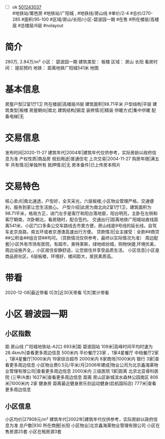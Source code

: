 - [ ] ok [501243037](https://bj.5i5j.com/ershoufang/501243037.html)  
 #地铁站/篱笆房 #地铁站/广阳城 ,  #地铁线/房山线
#单价/2-4 #总价/270-285 #面积/95-100   #区域/房山/长阳/小区-碧波园一期 #在售 #所在楼层/高楼层 #总楼层/6层 #nolayout 
# 简介 
 280万,  2.84万/m² 
小区： 碧波园一期
建筑类型： 板楼
区域： 房山 长阳
看房时间： 提前预约
地铁： 距离地铁广阳城541米 地图
# 基本信息 
 房屋户型|2室1厅1卫
所在楼层|高楼层/6层
建筑面积|98.71平米
户型结构|平层
建筑类型|板楼
房屋朝向|南北
建筑结构|钢混
装修情况|精装
供暖方式|集中供暖
配备电梯|无
# 交易信息 
 发布时间|2020-11-27
建筑年代|2004年|建筑年代仅供参考，实际房龄以政府信息为准
产权性质|商品房
规划用途|普通住宅
上次交易|2004-11-27
购房年限|满五年
共有情况|单独所有
抵押情况|无
房本备件|已上传房本照片
# 交易特色 
 核心卖点|南北通透，户型好，全天采光，六层板楼,小区物业管理严格，交通便利，服务到家让您生活放心。
户型介绍|此房为南北向2室1厅1卫，建筑面积为98.71平米，格局方正，进门左手是客厅和阳台落地窗，阳台明亮，主卧在左侧和客厅朝南，次卧朝北，看房随时，配合签约。
交通出行|距离地铁广阳城站直线距离541米，小区门口多条公交车路线去市里方便，房山线是9号线的延长线，自驾车走京良路，南五环或者京港澳高速出行方便。
贷款情况|业主接受：全款##商贷##公积金##组合贷##均可。（贷款情况仅供参考，最终以实际情况为准）
周边配套|小区外有市场有医院，有超市，奥特莱斯，绿地缤纷城，购物快捷,环境优美，周边设施齐全,，小区居住安静舒适，让您居住并享受品质生活。
小区信息|小区是商品房社区，6层板楼，环境好，楼间距大，居民素质高。
# 带看 
 2020-12-08|最近带看	 0|次|近30天带看	 1|次|累计带看
# 小区 碧波园一期
## 小区指数 
 距 房山线 广阳城地铁站-A2口 693米|距 碧波园站 109米|高峰时间平均时速为28.4km/h|查看更多周边信息
500米内 平价餐厅23家 ，1家4星餐厅
中档餐厅2家 ，1家4星餐厅|1000米内 19家综合超市
2000米内 8家商场|1000米内 银行 3家|查看更多周边信息
小区物业费0.5元/平米/月|2006年建成|物业公司为北京鑫海莱物业管理有限公司|查看更多周边信息
2000米内 三级医院 1家|距离 北京北亚骨科医院 (三甲/A类) 1627米|查看更多周边信息
距离 房山区新城滨水森林公园南区 806米|1000米内 2家 健身房
距离最近健身房乐刻运动健身(启航国际店) 777米|查看更多周边信息
## 小区信息 
 小区均价|27908元/m²
建筑年代|2002年|建筑年代仅供参考，实际房龄以政府信息为准
总户数|930
所在商圈|长阳
小区物业|北京鑫海莱物业管理有限公司
小区在售房源25套
小区在租房源3套
